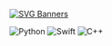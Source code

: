 [![SVG Banners](https://svg-banners.vercel.app/api?type=rainbow&text1=Sem%Moolenschot%20🌈&width=800&height=400)](https://github.com/Akshay090/svg-banners)


<img alt="Python" src="https://img.shields.io/badge/python-%2314354C.svg?style=for-the-badge&logo=python&logoColor=white"/> <img alt="Swift" src="https://img.shields.io/badge/swift-%23FA7343.svg?style=for-the-badge&logo=swift&logoColor=white"/> <img alt="C++" src="https://img.shields.io/badge/c++-%2300599C.svg?style=for-the-badge&logo=c%2B%2B&logoColor=white"/>

